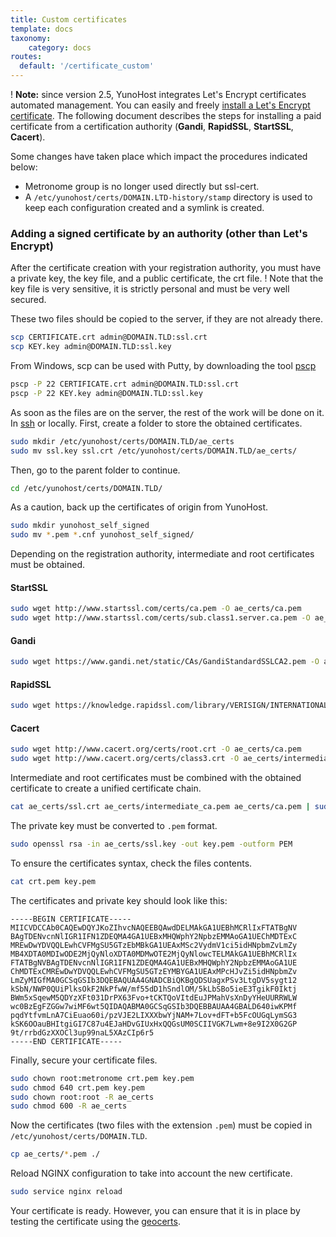 ```yaml
---
title: Custom certificates
template: docs
taxonomy:
    category: docs
routes:
  default: '/certificate_custom'
---
```


! **Note:** since version 2.5, YunoHost integrates Let's Encrypt certificates automated management. You can easily and freely [install a Let's Encrypt certificate](/certificate). The following document describes the steps for installing a paid certificate from a certification authority (**Gandi**, **RapidSSL**, **StartSSL**, **Cacert**).

Some changes have taken place which impact the procedures indicated below:

- Metronome group is no longer used directly but ssl-cert.
- A `/etc/yunohost/certs/DOMAIN.LTD-history/stamp` directory is used to keep each configuration created and a symlink is created.

### Adding a signed certificate by an authority (other than Let's Encrypt)

After the certificate creation with your registration authority, you must have a private key, the key file, and a public certificate, the crt file.
! Note that the key file is very sensitive, it is strictly personal and must be very well secured.

These two files should be copied to the server, if they are not already there.

```bash
scp CERTIFICATE.crt admin@DOMAIN.TLD:ssl.crt
scp KEY.key admin@DOMAIN.TLD:ssl.key
```

From Windows, scp can be used with Putty, by downloading the tool [pscp](http://the.earth.li/~sgtatham/putty/latest/x86/pscp.exe)

```bash
pscp -P 22 CERTIFICATE.crt admin@DOMAIN.TLD:ssl.crt
pscp -P 22 KEY.key admin@DOMAIN.TLD:ssl.key
```

As soon as the files are on the server, the rest of the work will be done on it. In [ssh](/ssh) or locally.
First, create a folder to store the obtained certificates.

```bash
sudo mkdir /etc/yunohost/certs/DOMAIN.TLD/ae_certs
sudo mv ssl.key ssl.crt /etc/yunohost/certs/DOMAIN.TLD/ae_certs/
```

Then, go to the parent folder to continue.

```bash
cd /etc/yunohost/certs/DOMAIN.TLD/
```

As a caution, back up the certificates of origin from YunoHost.

```bash
sudo mkdir yunohost_self_signed
sudo mv *.pem *.cnf yunohost_self_signed/
```

Depending on the registration authority, intermediate and root certificates must be obtained.

#### StartSSL

```bash
sudo wget http://www.startssl.com/certs/ca.pem -O ae_certs/ca.pem
sudo wget http://www.startssl.com/certs/sub.class1.server.ca.pem -O ae_certs/intermediate_ca.pem
```

#### Gandi

```bash
sudo wget https://www.gandi.net/static/CAs/GandiStandardSSLCA2.pem -O ae_certs/intermediate_ca.pem
```

#### RapidSSL

```bash
sudo wget https://knowledge.rapidssl.com/library/VERISIGN/INTERNATIONAL_AFFILIATES/RapidSSL/AR1548/RapidSSLCABundle.txt -O ae_certs/intermediate_ca.pem
```

#### Cacert

```bash
sudo wget http://www.cacert.org/certs/root.crt -O ae_certs/ca.pem
sudo wget http://www.cacert.org/certs/class3.crt -O ae_certs/intermediate_ca.pem
```

Intermediate and root certificates must be combined with the obtained certificate to create a unified certificate chain.

```bash
cat ae_certs/ssl.crt ae_certs/intermediate_ca.pem ae_certs/ca.pem | sudo tee crt.pem
```

The private key must be converted to `.pem` format.

```bash
sudo openssl rsa -in ae_certs/ssl.key -out key.pem -outform PEM
```

To ensure the certificates syntax, check the files contents.

```bash
cat crt.pem key.pem
```

The certificates and private key should look like this:

```plaintext
-----BEGIN CERTIFICATE-----
MIICVDCCAb0CAQEwDQYJKoZIhvcNAQEEBQAwdDELMAkGA1UEBhMCRlIxFTATBgNV
BAgTDENvcnNlIGR1IFN1ZDEQMA4GA1UEBxMHQWphY2NpbzEMMAoGA1UEChMDTExC
MREwDwYDVQQLEwhCVFMgSU5GTzEbMBkGA1UEAxMSc2VydmV1ci5idHNpbmZvLmZy
MB4XDTA0MDIwODE2MjQyNloXDTA0MDMwOTE2MjQyNlowcTELMAkGA1UEBhMCRlIx
FTATBgNVBAgTDENvcnNlIGR1IFN1ZDEQMA4GA1UEBxMHQWphY2NpbzEMMAoGA1UE
ChMDTExCMREwDwYDVQQLEwhCVFMgSU5GTzEYMBYGA1UEAxMPcHJvZi5idHNpbmZv
LmZyMIGfMA0GCSqGSIb3DQEBAQUAA4GNADCBiQKBgQDSUagxPSv3LtgDV5sygt12
kSbN/NWP0QUiPlksOkF2NkPfwW/mf55dD1hSndlOM/5kLbSBo5ieE3TgikF0Iktj
BWm5xSqewM5QDYzXFt031DrPX63Fvo+tCKTQoVItdEuJPMahVsXnDyYHeUURRWLW
wc0BzEgFZGGw7wiMF6wt5QIDAQABMA0GCSqGSIb3DQEBBAUAA4GBALD640iwKPMf
pqdYtfvmLnA7CiEuao60i/pzVJE2LIXXXbwYjNAM+7Lov+dFT+b5FcOUGqLymSG3
kSK6OOauBHItgiGI7C87u4EJaHDvGIUxHxQQGsUM0SCIIVGK7Lwm+8e9I2X0G2GP
9t/rrbdGzXXOCl3up99naL5XAzCIp6r5
-----END CERTIFICATE-----
```

Finally, secure your certificate files.

```bash
sudo chown root:metronome crt.pem key.pem
sudo chmod 640 crt.pem key.pem
sudo chown root:root -R ae_certs
sudo chmod 600 -R ae_certs
```

Now the certificates (two files with the extension `.pem`) must be copied in `/etc/yunohost/certs/DOMAIN.TLD`.

```bash
cp ae_certs/*.pem ./
```

Reload NGINX configuration to take into account the new certificate.

```bash
sudo service nginx reload
```

Your certificate is ready. However, you can ensure that it is in place by testing the certificate using the <a href="https://www.geocerts.com/ssl_checker" target="_blank">geocerts</a>.
